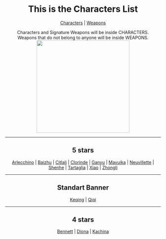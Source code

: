 <body>
  <div align="center">
    <h1>This is the Characters List</h1><p></p>
<a href="">Characters</a> | <a href="">Weapons</a><p></p>
Characters and Signature Weapons will be inside CHARACTERS.<br>
Weapons that do not belong to anyone will be inside WEAPONS.<br>
<img src="https://i.imgur.com/YgOJ9yy.png" widht=200 height=300>
<hr>
<h2>5 stars</h2>
<a href="https://github.com/lihgrandini/characterstp/tree/main/Characters/Arlecchino">Arlecchino</a> | 
<a href="https://github.com/lihgrandini/characterstp/tree/main/Characters/Baizhu">Baizhu</a> | 
<a href="https://github.com/lihgrandini/characterstp/tree/main/Characters/Citlali">Citlali</a> | 
<a href="https://github.com/lihgrandini/characterstp/tree/main/Characters/Clorinde">Clorinde</a> | 
<a href="https://github.com/lihgrandini/characterstp/tree/main/Characters/Ganyu">Ganyu</a> | 
<a href="https://github.com/lihgrandini/characterstp/tree/main/Characters/Mavuika">Mavuika</a> | 
<a href="https://github.com/lihgrandini/characterstp/tree/main/Characters/Neuvillette">Neuvillette</a> | 
<a href="https://github.com/lihgrandini/characterstp/tree/main/Characters/Shenhe">Shenhe</a> | 
<a href="https://github.com/lihgrandini/characterstp/tree/main/Characters/Tartaglia%20(Childe)">Tartaglia</a> | 
<a href="https://github.com/lihgrandini/characterstp/tree/main/Characters/Xiao">Xiao</a> | 
<a href="https://github.com/lihgrandini/characterstp/tree/main/Characters/Zhongli">Zhongli</a>
<hr>
<h2>Standart Banner</h2>
<a href="https://github.com/lihgrandini/characterstp/tree/main/Characters/Keqing">Keqing</a> | 
<a href="https://github.com/lihgrandini/characterstp/tree/main/Characters/Qiqi">Qiqi</a>
<hr>
<h2>4 stars</h2>
<a href="https://github.com/lihgrandini/characterstp/tree/main/Characters/Bennett">Bennett</a> | 
<a href="https://github.com/lihgrandini/characterstp/tree/main/Characters/Diona">Diona</a> | 
<a href="https://github.com/lihgrandini/characterstp/tree/main/Characters/Kachina">Kachina</a>
</body>
